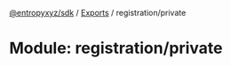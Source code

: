 [@entropyxyz/sdk](../README.md) / [Exports](../modules.md) / registration/private

# Module: registration/private
